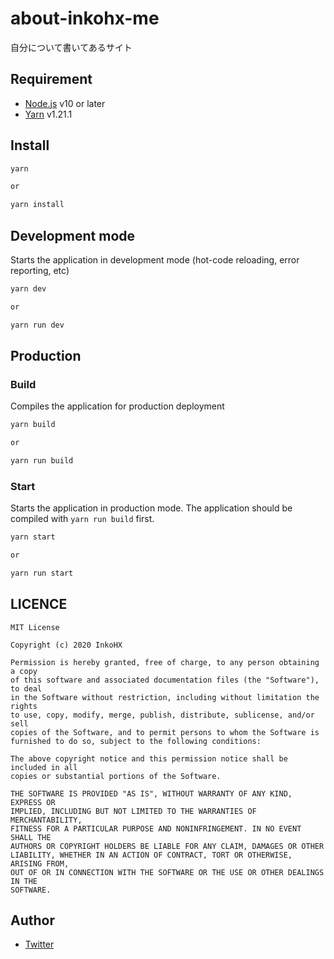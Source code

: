 # about-inkohx-me

自分について書いてあるサイト

## Requirement

- [Node.js](https://nodejs.org/en/) v10 or later
- [Yarn](https://legacy.yarnpkg.com/lang/en/) v1.21.1

## Install

```bash
yarn

or

yarn install
```

## Development mode

Starts the application in development mode (hot-code reloading, error reporting, etc)

```bash
yarn dev

or

yarn run dev
```

## Production

### Build

Compiles the application for production deployment

```bash
yarn build

or

yarn run build
```

### Start

Starts the application in production mode. The application should be compiled with `yarn run build` first.

```bash
yarn start

or

yarn run start
```

## LICENCE

```text
MIT License

Copyright (c) 2020 InkoHX

Permission is hereby granted, free of charge, to any person obtaining a copy
of this software and associated documentation files (the "Software"), to deal
in the Software without restriction, including without limitation the rights
to use, copy, modify, merge, publish, distribute, sublicense, and/or sell
copies of the Software, and to permit persons to whom the Software is
furnished to do so, subject to the following conditions:

The above copyright notice and this permission notice shall be included in all
copies or substantial portions of the Software.

THE SOFTWARE IS PROVIDED "AS IS", WITHOUT WARRANTY OF ANY KIND, EXPRESS OR
IMPLIED, INCLUDING BUT NOT LIMITED TO THE WARRANTIES OF MERCHANTABILITY,
FITNESS FOR A PARTICULAR PURPOSE AND NONINFRINGEMENT. IN NO EVENT SHALL THE
AUTHORS OR COPYRIGHT HOLDERS BE LIABLE FOR ANY CLAIM, DAMAGES OR OTHER
LIABILITY, WHETHER IN AN ACTION OF CONTRACT, TORT OR OTHERWISE, ARISING FROM,
OUT OF OR IN CONNECTION WITH THE SOFTWARE OR THE USE OR OTHER DEALINGS IN THE
SOFTWARE.
```

## Author

- [Twitter](https://twitter.com/InkoHX)
